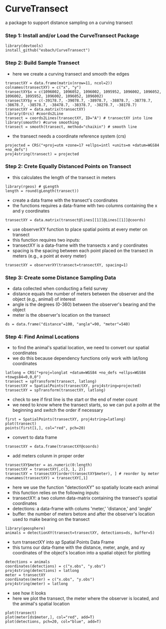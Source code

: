 # CurveTransect
a package to support distance sampling on a curving transect

### Step 1: Install and/or Load the CurveTransect Package
```
library(devtools)
install_github("esbach/CurveTransect")
```

### Step 2: Build Sample Transect

- here we create a curving transect and smooth the edges
```
transectXY = data.frame(matrix(nrow=11, ncol=2))
colnames(transectXY) = c("x", "y")
transectXY$x = c(1096002, 1096052, 1096002, 1095952, 1096002, 1096052, 1096002, 1095952, 1096002, 1096052, 1096002)
transectXY$y = c(-39178.7, -39078.7, -38978.7, -38878.7, -38778.7, -38678.7, -38578.7, -38478.7, -38378.7, -38278.7, -38178.7)
transectXY = data.matrix(transectXY)
library(Orcs) #coords2Line
transect = coords2Lines(transectXY, ID="A") # transectXY into line
library(smoothr) #curve smoothing
transect = smooth(transect, method="chaikin") # smooth line
```

- the transect needs a coordinate reference system (crs)
```
projected = CRS("+proj=utm +zone=17 +ellps=intl +units=m +datum=WGS84 +no_defs")
proj4string(transect) = projected
```

### Step 2: Crete Equally Distanced Points on Transect

- this calculates the length of the transect in meters
```
library(rgeos) # gLength
length = round(gLength(transect))
```

- create a data frame with the transect's coordinates
- the functions requires a data-frame with two columns containing the x and y coordinates
```
transectXY = data.matrix(transect@lines[[1]]@Lines[[1]]@coords)
```

- use observerXY function to place spatial points at every meter on transect
- this function requires two inputs: 
- transectXY is a data-frame with the transects x and y coordinates
- spacing is the spacing between each point placed on the transect in meters (e.g., a point at every meter)
```
transectXY = observerXY(transect=transectXY, spacing=1)
```

### Step 3: Create some Distance Sampling Data
- data collected when conducting a field survey
- distance equals the number of meters between the observer and the object (e.g., animal) of interest
- angle is the degrees (0-360) between the observer's bearing and the object
- meter is the observer's location on the transect
```
ds = data.frame("distance"=100, "angle"=90, "meter"=540)
```

### Step 4: Find Animal Locations

- to find the animal's spatial location, we need to convert our spatial coordinates
- we do this because dependency functions only work with lat/long coordinates
```
latlong = CRS("+proj=longlat +datum=WGS84 +no_defs +ellps=WGS84 +towgs84=0,0,0")
transect = spTransform(transect, latlong)
transectXY = SpatialPoints(transectXY, proj4string=projected)
transectXY = spTransform(transectXY, latlong)
```

- check to see if first line is the start or the end of meter count
- we need to know where the transect starts, so we can put a poitn at the beginning and switch the order if necessary
```
first = SpatialPoints(transectXY, proj4string=latlong)
plot(transect)
points(first[1,], col="red", pch=20)
```

- convert to data frame
```
transectXY = data.frame(transectXY@coords)
```

- add meters colunm in proper order
```
transectXY$meter = as.numeric(0:length)
transectXY = transectXY[,c(3, 1, 2)]
transectXY = transectXY[order(transectXY$meter), ] # reorder by meter
rownames(transectXY) = transectXY[,1]
```

- here we use the function "detectionXY" so spatially locate each animal
- this function relies on the following inputs:
- transectXY: a two column data-matrix containing the transect's spatial coordinates
- detections: a data-frame with colums 'meter,' 'distance,' and 'angle'
- buffer: the number of meters betore and after the observer's location used to make bearing on the transect
```
library(geosphere)
animals = detectionXY(transect=transectXY, detections=ds, buffer=5) 
```

- turn transectXY into *sp* Spatial Points Data Frame
- this turns our data-frame with the distance, meter, angle, and xy coordinates of the object's location into a spatial object for plotting
```
detections = animals
coordinates(detections) = c("x.obs", "y.obs") 
proj4string(detections) = latlong
meter = transectXY
coordinates(meter) = c("x.obs", "y.obs") 
proj4string(meter) = latlong
```

- see how it looks
- here we plot the transect, the meter where the observer is located, and the animal's spatial location
```
plot(transect)
plot(meter[ds$meter,], col="red", add=T)
plot(detections, pch=20, col="blue", add=T)
```
